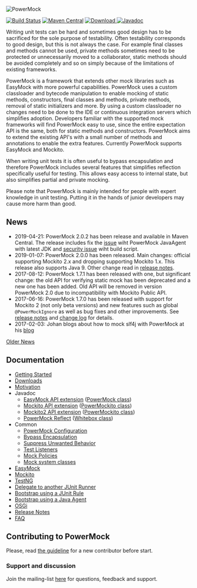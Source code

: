 ![PowerMock](powermock.png)

[![Build Status](https://travis-ci.org/powermock/powermock.svg?branch=master)](https://travis-ci.org/powermock/powermock)
[![Maven Central](https://maven-badges.herokuapp.com/maven-central/org.powermock/powermock-core/badge.svg)](https://maven-badges.herokuapp.com/maven-central/org.powermock/powermock-core)
[ ![Download](https://api.bintray.com/packages/powermock/maven/powermock/images/download.svg) ](https://bintray.com/powermock/maven/powermock/_latestVersion)
[![Javadoc](https://javadoc-emblem.rhcloud.com/doc/org.powermock/powermock-core/badge.svg)](http://www.javadoc.io/doc/org.powermock/powermock-core)

Writing unit tests can be hard and sometimes good design has to be sacrificed for the sole purpose of testability. Often testability corresponds to good design, but this is not always the case. For example final classes and methods cannot be used, private methods sometimes need to be protected or unnecessarily moved to a collaborator, static methods should be avoided completely and so on simply because of the limitations of existing frameworks.

PowerMock is a framework that extends other mock libraries such as EasyMock with more powerful capabilities. PowerMock uses a custom classloader and bytecode manipulation to enable mocking of static methods, constructors, final classes and methods, private methods, removal of static initializers and more. By using a custom classloader no changes need to be done to the IDE or continuous integration servers which simplifies adoption. Developers familiar with the supported mock frameworks will find PowerMock easy to use, since the entire expectation API is the same, both for static methods and constructors. PowerMock aims to extend the existing API's with a small number of methods and annotations to enable the extra features. Currently PowerMock supports EasyMock and Mockito.

When writing unit tests it is often useful to bypass encapsulation and therefore PowerMock includes several features that simplifies reflection specifically useful for testing. This allows easy access to internal state, but also simplifies partial and private mocking.

Please note that PowerMock is mainly intended for people with expert knowledge in unit testing. Putting it in the hands of junior developers may cause more harm than good.

## News
* 2019-04-21: PowerMock 2.0.2 has been release and available in Maven Central. The release includes fix the [issue](https://github.com/powermock/powermock/issues/979) wiht PowerMock JavaAgent with latest JDK and [security issue](https://github.com/powermock/powermock/issues/973) wiht build script. 
* 2019-01-07: PowerMock 2.0.0 has been released. Main changes: official supporting Mockito 2.x and dropping supporting Mockito 1.x. This release also supports Java 9. Other change read in [release notes](https://github.com/powermock/powermock/releases/tag/powermock-2.0.0). 
* 2017-08-12: PowerMock 1.7.1 has been released with one, but significant change: the old API for verifying static mock has been deprecated and a new one has been added. Old API will be removed in version PowerMock 2.0 due to incompatibility with Mockito Public API.
* 2017-06-16: PowerMock 1.7.0 has been released with support for Mockito 2 (not only beta versions) and new features such as global `@PowerMockIgnore` as well as bug fixes and other improvements. See [release notes](https://github.com/powermock/powermock/releases/tag/powermock-1.7.0) and [change log](https://raw.githubusercontent.com/powermock/powermock/master/docs/changelog.txt) for details. 
* 2017-02-03: Johan blogs about how to mock slf4j with PowerMock at his [blog](http://code.haleby.se/2017/02/03/a-case-for-powermock/)

[Older News](https://github.com/powermock/powermock/wiki/OldNews)

## Documentation
* [Getting Started](https://github.com/powermock/powermock/wiki/Getting-Started)
* [Downloads](https://github.com/powermock/powermock/wiki/Downloads)
* [Motivation](https://github.com/powermock/powermock/wiki/Motivation)
* Javadoc
  * [EasyMock API extension](http://www.javadoc.io/doc/org.powermock/powermock-api-easymock/1.7.0) ([PowerMock class](http://static.javadoc.io/org.powermock/powermock-api-easymock/1.7.0/org/powermock/api/easymock/PowerMock.html))
  * [Mockito API extension](http://www.javadoc.io/doc/org.powermock/powermock-api-mockito/1.7.0) ([PowerMockito class](http://static.javadoc.io/org.powermock/powermock-api-mockito/1.7.0/org/powermock/api/mockito/PowerMockito.html))
  * [Mockito2 API extension](http://www.javadoc.io/doc/org.powermock/powermock-api-mockito2/1.7.0) ([PowerMockito class](http://static.javadoc.io/org.powermock/powermock-api-mockito2/1.7.0/org/powermock/api/mockito/PowerMockito.html))
  * [PowerMock Reflect](http://www.javadoc.io/doc/org.powermock/powermock-reflect/1.7.0) ([Whitebox class](http://static.javadoc.io/org.powermock/powermock-reflect/1.7.0/org/powermock/reflect/Whitebox.html))
* Common
  * [PowerMock Configuration](https://github.com/powermock/powermock/wiki/PowerMock-Configuration)
  * [Bypass Encapsulation](https://github.com/powermock/powermock/wiki/Bypass-Encapsulation)
  * [Suppress Unwanted Behavior](https://github.com/powermock/powermock/wiki/Suppress-Unwanted-Behavior)
  * [Test Listeners](https://github.com/powermock/powermock/wiki/Test-Listeners)
  * [Mock Policies](https://github.com/powermock/powermock/wiki/Mock-Policies)
  * [Mock system classes](https://github.com/powermock/powermock/wiki/Mock-System)
* [EasyMock](https://github.com/powermock/powermock/wiki/EasyMock)
* [Mockito](https://github.com/powermock/powermock/wiki/Mockito)
* [TestNG](https://github.com/powermock/powermock/wiki/TestNG)  
* [Delegate to another JUnit Runner](https://github.com/powermock/powermock/wiki/JUnit_Delegating_Runner)
* [Bootstrap using a JUnit Rule](https://github.com/powermock/powermock/wiki/PowerMockRule)
* [Bootstrap using a Java Agent](https://github.com/powermock/powermock/wiki/PowerMockAgent)
* [OSGi](https://github.com/powermock/powermock/wiki/osgi)
* [Release Notes](https://github.com/powermock/powermock/wiki/ReleaseNotes)
* [FAQ](https://github.com/powermock/powermock/wiki/FAQ) 

## Contributing to PowerMock

Please, read [the guideline](CONTRIBUTING.md) for a new contributor before start. 

### Support and discussion
Join the mailing-list [here](http://groups.google.com/group/powermock) for questions, feedback and support.

